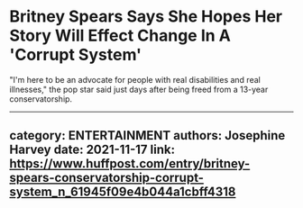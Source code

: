 # Britney Spears Says She Hopes Her Story Will Effect Change In A 'Corrupt System'

"I'm here to be an advocate for people with real disabilities and real illnesses," the pop star said just days after being freed from a 13-year conservatorship.

---
category: ENTERTAINMENT
authors: Josephine Harvey
date: 2021-11-17
link: https://www.huffpost.com/entry/britney-spears-conservatorship-corrupt-system_n_61945f09e4b044a1cbff4318
---
